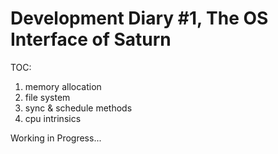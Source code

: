 # Development Diary #1, The OS Interface of Saturn

TOC:

1. memory allocation
2. file system
3. sync & schedule methods
4. cpu intrinsics

Working in Progress...
